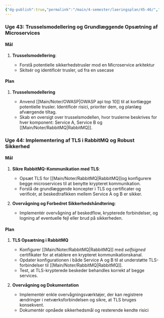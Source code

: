 ```yaml
---
{"dg-publish":true,"permalink":"/main/4-semester/laeringsplan/45-46/","created":"2024-10-31T11:25:48.310+01:00"}
---
```



### Uge 43: Trusselsmodellering og Grundlæggende Opsætning af Microservices

#### Mål

1. **Trusselsmodellering**:
    
    - Forstå potentielle sikkerhedstrusler mod en Microservice arkitektur
    - Skitsér og identificér trusler, ud fra en usecase

#### Plan

1. **Trusselsmodellering**
    
    - Anvend [[Main/Noter/OWASP\|OWASP api top 10]]  til at kortlægge potentielle trusler. Identificér risici, prioriter dem, og planlæg afværgende tiltag.
    - Skab en oversigt over trusselsmodellen, hvor truslerne beskrives for hver komponent: Service A, Service B og [[Main/Noter/RabbitMQ\|RabbitMQ]].

### Uge 44: Implementering af TLS i RabbitMQ og Robust Sikkerhed

#### Mål

1. **Sikre RabbitMQ-Kommunikation med TLS**:
    
    - Opsæt TLS for [[Main/Noter/RabbitMQ\|RabbitMQ]]og konfigurere begge microservices til at benytte krypteret kommunikation.
    - Forstå de grundlæggende koncepter i TLS og certificater og verificér, at beskedtrafikken mellem Service A og B er sikker.
2. **Overvågning og Forbedret Sikkerhedshåndtering**:
    
    - Implementér overvågning af beskedflow, krypterede forbindelser, og logning af eventuelle fejl eller brud på sikkerheden.

#### Plan

1. **TLS Opsætning i RabbitMQ**
    
    - Konfigurer [[Main/Noter/RabbitMQ\|RabbitMQ]] med *selfsigned* certifikater for at etablere en krypteret kommunikationskanal.
    - Opdater konfigurationen i både Service A og B til at understøtte TLS-forbindelser til [[Main/Noter/RabbitMQ\|RabbitMQ]].
    - Test, at TLS-krypterede beskeder behandles korrekt af begge services.
2. **Overvågning og Dokumentation**
    
    - Implementér enkle overvågningsværktøjer, der kan registrere ændringer i netværksforbindelsen og sikre, at TLS bruges konsekvent.
    - Dokumentér opnåede sikkerhedsmål og resterende kendte risici